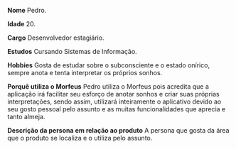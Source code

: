 **Nome**
Pedro.

**Idade**
20.

**Cargo**
Desenvolvedor estagiário.

**Estudos**
Cursando Sistemas de Informação.

**Hobbies**
Gosta de estudar sobre o subconsciente e o estado onírico, sempre anota e tenta interpretar os próprios sonhos.

**Porquê utiliza o Morfeus**
Pedro utiliza o Morfeus pois acredita que a aplicação irá facilitar seu esforço de anotar sonhos e criar suas próprias interpretações, sendo assim, utilizará inteiramente o aplicativo devido ao seu gosto pessoal pelo assunto e as muitas funcionalidades que aprecia e tanto almeja.

**Descrição da persona em relação ao produto**
A persona que gosta da área que o produto se localiza e o utiliza pelo assunto.